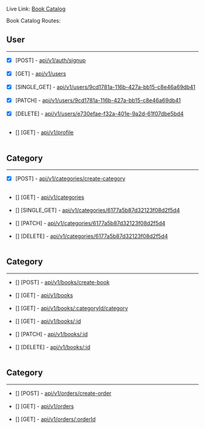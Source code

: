 Live Link: [Book Catalog]()

Book Catalog Routes:

## User
<hr />

- [x] [POST] - [api/v1/auth/signup]() <br /> <br />
- [x] [GET] - [api/v1/users]() <br /> <br />
- [x] [SINGLE_GET] - [api/v1/users/9cd1781a-116b-427a-bb15-c8e46a69db41]() <br /> <br />
- [x] [PATCH] - [api/v1/users/9cd1781a-116b-427a-bb15-c8e46a69db41]() <br /> <br />
- [x] [DELETE] - [api/v1/users/e730efae-f32a-401e-9a2d-61f07dbe5bd4]() <br /> <br />
- [] [GET] - [api/v1/profile]() <br /> <br />

## Category
<hr />

- [x] [POST] - [api/v1/categories/create-category]() <br /> <br />
- [] [GET] - [api/v1/categories]() <br /> <br />
- [] [SINGLE_GET] - [api/v1/categories/6177a5b87d32123f08d2f5d4]() <br /> <br />
- [] [PATCH] - [api/v1/categories/6177a5b87d32123f08d2f5d4]() <br /> <br />
- [] [DELETE] - [api/v1/categories/6177a5b87d32123f08d2f5d4]() <br /> <br />

## Category
<hr />

- [] [POST] - [api/v1/books/create-book]() <br /> <br />
- [] [GET] - [api/v1/books]() <br /> <br />
- [] [GET] - [api/v1/books/:categoryId/category]() <br /> <br />
- [] [GET] - [api/v1/books/:id]() <br /> <br />
- [] [PATCH] - [api/v1/books/:id]() <br /> <br />
- [] [DELETE] - [api/v1/books/:id]() <br /> <br />

## Category
<hr />

- [] [POST] - [api/v1/orders/create-order]() <br /> <br />
- [] [GET] - [api/v1/orders]() <br /> <br />
- [] [GET] - [api/v1/orders/:orderId]() <br /> <br />